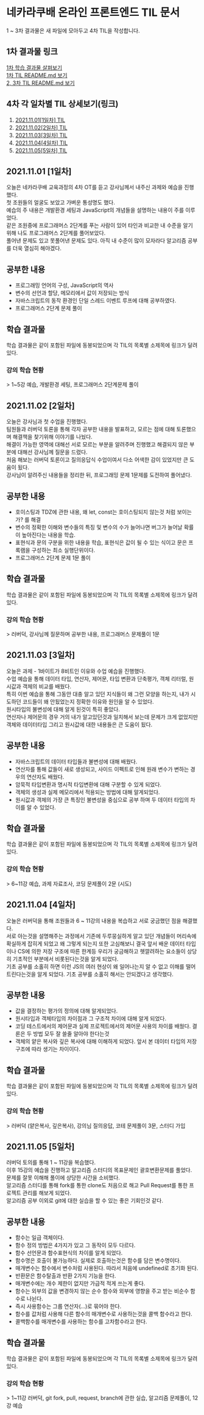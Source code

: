 # 네카라쿠배 온라인 프론트엔드 TIL 문서

1 ~ 3차 결과물은 새 파일에 모아두고 4차 TIL을 작성합니다.

## 1차 결과물 링크
[1차 학습 결과물 살펴보기](https://goofy-pike-2843c1.netlify.app/)  
[1차 TIL README.md 보기](https://github.com/EastFlovv/NKLCB_Online_TIL/tree/master/1%EC%B0%A8_TIL)  
[2, 3차 TIL README.md 보기](https://github.com/EastFlovv/NKLCB_Online_TIL/tree/master/2%2C%203%EC%B0%A8_TIL)

## 4차 각 일차별 TIL 상세보기(링크)

1. [2021.11.01[1일차] TIL](https://github.com/EastFlovv/NKLCB_Online_TIL/tree/master/2021.11.01%5B1%EC%9D%BC%EC%B0%A8%5D_TIL)
1. [2021.11.02[2일차] TIL](https://github.com/EastFlovv/NKLCB_Online_TIL/tree/master/2021.11.02%5B2%EC%9D%BC%EC%B0%A8%5D_TIL)
1. [2021.11.03[3일차] TIL](https://github.com/EastFlovv/NKLCB_Online_TIL/tree/master/2021.11.03%5B3%EC%9D%BC%EC%B0%A8%5D_TIL)
1. [2021.11.04[4일차] TIL](https://github.com/EastFlovv/NKLCB_Online_TIL/tree/master/2021.11.04%5B4%EC%9D%BC%EC%B0%A8%5D_TIL)
1. [2021.11.05[5일차] TIL]()


## 2021.11.01 [1일차]

오늘은 네카라쿠배 교육과정의 4차 OT를 듣고 강사님께서 내주신 과제와 예습을 진행했다.  
첫 조원들의 얼굴도 보았고 가벼운 통성명도 했다.  
예습의 주 내용은 개발환경 세팅과 JavaScript의 개념들을 설명하는 내용이 주를 이루었다.  
같은 조원중에 프로그래머스 2단계를 푸는 사람이 있어 타인과 비교한 내 수준을 알기 위해 나도 프로그래머스 2단계를 풀어보았다.  
풀어낸 문제도 있고 못풀어낸 문제도 있다. 아직 내 수준이 많이 모자라다 알고리즘 공부를 더욱 열심히 해야겠다.

## 공부한 내용

- 프로그래밍 언어의 구성, JavaScript의 역사
- 변수의 선언과 할당, 메모리에서 값이 저장되는 방식
- 자바스크립트의 동작 환경인 단일 스레드 이벤트 루프에 대해 공부하였다.
- 프로그래머스 2단계 문제 풀이


## 학습 결과물
학습 결과물은 같이 포함된 파일에 동봉되었으며 각 TIL의 목록별 소제목에 링크가 달려있다.

### 강의 학습 현황

\> 1~5강 예습, 개발환경 세팅, 프로그래머스 2단계문제 풀이

## 2021.11.02 [2일차]

오늘은 강사님과 첫 수업을 진행했다.  
팀원들과 러버덕 토론을 통해 각자 공부한 내용을 발표하고, 모르는 점에 대해 토론했으며 해결책을 찾기위해 이야기를 나눴다.  
해결이 가능한 영역에 대해선 서로 모르는 부분을 알려주며 진행했고 해결되지 않은 부분에 대해선 강사님께 질문을 드렸다.  
처음 해보는 러버덕 토론이고 질의응답식 수업이여서 다소 어색한 감이 있었지만 큰 도움이 됬다.  
강사님이 알려주신 내용들을 정리한 뒤, 프로그래밍 문제 1문제를 도전하여 풀어냈다.

## 공부한 내용

- 호이스팅과 TDZ에 관한 내용, 왜 let, const는 호이스팅되지 않는것 처럼 보이는가? 를 해결
- 변수의 정확한 이해와 변수들의 특징 및 변수의 수가 늘어나면 버그가 늘어날 확률이 높아진다는 내용을 학습.
- 표현식과 문의 구분을 위한 내용을 학습, 표현식은 값이 될 수 있는 식이고 문은 프록램을 구성하는 최소 실행단위이다.  
- 프로그래머스 2단계 문제 1문 풀이


## 학습 결과물
학습 결과물은 같이 포함된 파일에 동봉되었으며 각 TIL의 목록별 소제목에 링크가 달려있다.

### 강의 학습 현황

\> 러버덕, 강사님께 질문하며 공부한 내용, 프로그래머스 문제풀이 1문

## 2021.11.03 [3일차]

오늘은 과제 - 1바이트가 8비트인 이유와 수업 예습을 진행했다.  
수업 예습을 통해 데이터 타입, 연산자, 제어문, 타입 변환과 단축평가, 객체 리터럴, 원시값과 객체의 비교를 배웠다.  
특히 이번 예습을 통해 그동안 대충 알고 있던 지식들이 왜 그런 모양을 하는지, 내가 시도하던 코드들이 왜 안됬었는지 정확한 이유와 원인을 알 수 있었다.  
원시타입의 불변성에 대해 알게 된것이 특히 좋았다.  
연산자나 제어문의 경우 거의 내가 알고있던것과 일치해서 보는데 문제가 크게 없었지만 객체와 데이터타입 그리고 원시값에 대한 내용들은 큰 도움이 됬다.


## 공부한 내용

- 자바스크립트의 데이터 타입들과 불변성에 대해 배웠다.
- 연산자를 통해 값들이 새로 생성되고, 사이드 이펙트로 인해 원래 변수가 변하는 경우의 연산자도 배웠다.
- 암묵적 타입변환과 명시적 타입변환에 대해 구분할 수 있게 되었다.  
- 객체의 생성과 실제 메모리에서 적용되는 방법에 대해 알게되었다.  
- 원시값과 객체의 가장 큰 특징인 불변성을 중심으로 공부 하며 두 데이터 타입의 차이를 알 수 있었다.


## 학습 결과물
학습 결과물은 같이 포함된 파일에 동봉되었으며 각 TIL의 목록별 소제목에 링크가 달려있다.

### 강의 학습 현황

\> 6~11강 예습, 과제 자료조사, 코딩 문제풀이 2문 (시도)

## 2021.11.04 [4일차]

오늘은 러버덕을 통해 조원들과 6 ~ 11강의 내용을 복습하고 서로 궁금했던 점을 해결했다.  
서로 아는것을 설명해주는 과정에서 기존에 두루뭉실하게 알고 있던 개념들이 머리속에 확실하게 잡히게 되었고 왜 그렇게 되는지 또한 고심해보니 결국 앞서 배운 데이터 타입이나 CS에 의한 저장 구조에 따른 한계등 우리가 궁금해하고 헷깔려하는 요소들이 상당히 기초적인 부분에서 비롯된다는것을 알게 되었다.  
기초 공부를 소홀히 하면 이런 JS의 여러 현상이 왜 일어나는지 알 수 없고 이해를 떨어트린다는것을 알게 되었다. 기초 공부를 소홀히 해서는 안되겠다고 생각했다.


## 공부한 내용

- 값을 결정하는 평가의 정의에 대해 알게되었다.
- 원시타입과 객체타입의 차이점과 그 구조적 차이에 대해 알게 되었다.  
- 코딩 테스트에서의 제어문과 실제 프로젝트에서의 제어문 사용의 차이를 배웠다. 결론은 두 방법 모두 잘 쓸줄 알아야 한다는것
- 객체의 얕은 복사와 깊은 복사에 대해 이해하게 되었다. 앞서 본 데이터 타입의 저장 구조에 따라 생기는 차이이다.

## 학습 결과물
학습 결과물은 같이 포함된 파일에 동봉되었으며 각 TIL의 목록별 소제목에 링크가 달려있다.

### 강의 학습 현황

\> 러버덕 (얕은복사, 깊은복사), 강의님 질의응답, 코테 문제풀이 3문, 스터디 가입

## 2021.11.05 [5일차]

러버덕 토의를 통해 1 ~ 11강을 복습했다.  
이후 15강의 예습을 진행하고 알고리즘 스터디의 목표문제인 괄호변환문제를 풀었다.  
문제를 잘못 이해해 풀이에 상당한 시간을 소비했다.  
알고리즘 스터디를 통해 fork를 통한 clone도 처음으로 해고 Pull Request를 통한 프로젝트 관리를 해보게 되었다.  
알고리즘 공부 이외로 git에 대한 실습을 할 수 있는 좋은 기회인것 같다.

## 공부한 내용

- 함수는 일급 객체이다.
- 함수 정의 방법은 4가지가 있고 그 동작이 모두 다르다.
- 함수 선언문과 함수표현식의 차이를 알게 되었다.  
- 함수명은 호출이 불가능하다. 실제로 호출하는것은 함수를 담은 변수명이다.
- 매개변수는 함수에서 변수처럼 사용된다. 따라서 처음에 undefined로 초기화 된다.
- 반환문은 함수탈출과 반환 2가지 기능을 한다.
- 매개변수에는 개수 제한이 없지만 가급적 적게 쓰는게 좋다.
- 함수는 외부의 값을 변경하지 않는 순수 함수와 외부에 영향을 주고 받는 비순수 함수로 나뉜다. 
- 즉시 사용함수는 그룹 연산자(...)로 묶어야 한다.
- 함수를 값처럼 사용해 다른 함수의 매개변수로 사용하는것을 콜백 함수라고 한다.
- 콜백함수를 매개변수를 사용하는 함수를 고차함수라고 한다.

## 학습 결과물
학습 결과물은 같이 포함된 파일에 동봉되었으며 각 TIL의 목록별 소제목에 링크가 달려있다.

### 강의 학습 현황

\> 1~11강 러버덕, git fork, pull, request, branch에 관한 실습, 알고리즘 문제풀이, 12강 예습
